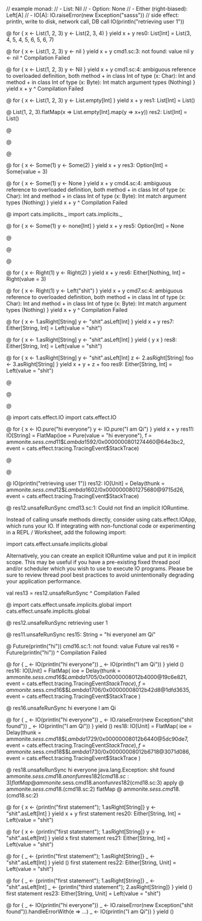 // example monad:
//  - List: Nil
//  - Option: None
//  - Either (right-biased): Left[A]
//  - IO[A]: IO.raiseError(new Exception("sasss"))
// side effect: println, write to disk, network call, DB call
IO(println("retrieving user 1"))

@ for {
x <- List(1, 2, 3)
y <- List(2, 3, 4)
} yield x + y
res0: List[Int] = List(3, 4, 5, 4, 5, 6, 5, 6, 7)

@ for {
x <- List(1, 2, 3)
y <- nil
} yield x + y
cmd1.sc:3: not found: value nil
y <- nil
^
Compilation Failed

@ for {
x <- List(1, 2, 3)
y <- Nil
} yield x + y
cmd1.sc:4: ambiguous reference to overloaded definition,
both method + in class Int of type (x: Char): Int
and  method + in class Int of type (x: Byte): Int
match argument types (Nothing)
} yield x + y
^
Compilation Failed

@ for {
x <- List(1, 2, 3)
y <- List.empty[Int]
} yield x + y
res1: List[Int] = List()

@ List(1, 2, 3).flatMap(x => List.empty[Int].map(y => x+y))
res2: List[Int] = List()

@

@

@

@ for {
x <- Some(1)
y <- Some(2)
} yield x + y
res3: Option[Int] = Some(value = 3)

@ for {
x <- Some(1)
y <- None
} yield x + y
cmd4.sc:4: ambiguous reference to overloaded definition,
both method + in class Int of type (x: Char): Int
and  method + in class Int of type (x: Byte): Int
match argument types (Nothing)
} yield x + y
^
Compilation Failed

@ import cats.implicits._
import cats.implicits._

@ for {
x <- Some(1)
y <- none[Int]
} yield x + y
res5: Option[Int] = None

@

@

@

@ for {
x <- Right(1)
y <- Right(2)
} yield x + y
res6: Either[Nothing, Int] = Right(value = 3)

@ for {
x <- Right(1)
y <- Left("shit")
} yield x + y
cmd7.sc:4: ambiguous reference to overloaded definition,
both method + in class Int of type (x: Char): Int
and  method + in class Int of type (x: Byte): Int
match argument types (Nothing)
} yield x + y
^
Compilation Failed

@ for {
x <- 1.asRight[String]
y <- "shit".asLeft[Int]
} yield x + y
res7: Either[String, Int] = Left(value = "shit")

@ for {
x <- 1.asRight[String]
y <- "shit".asLeft[Int]
} yield {
y
x
}
res8: Either[String, Int] = Left(value = "shit")

@ for {
x <- 1.asRight[String]
y <- "shit".asLeft[Int]
z <- 2.asRight[String]
foo <- 3.asRight[String]
} yield x + y + z + foo
res9: Either[String, Int] = Left(value = "shit")

@

@

@

@ import cats.effect.IO
import cats.effect.IO

@ for {
x <- IO.pure("hi everyone")
y <- IO.pure("I am Qi")
} yield x + y
res11: IO[String] = FlatMap(ioe = Pure(value = "hi everyone"), f = ammonite.$sess.cmd11$$$Lambda$1592/0x0000000801274460@64e3bc2, event = cats.effect.tracing.TracingEvent$StackTrace)

@

@

@ IO(println("retrieving user 1"))
res12: IO[Unit] = Delay(thunk = ammonite.$sess.cmd12$$$Lambda$1602/0x0000000801275680@9715d26, event = cats.effect.tracing.TracingEvent$StackTrace)

@ res12.unsafeRunSync
cmd13.sc:1: Could not find an implicit IORuntime.

Instead of calling unsafe methods directly, consider using cats.effect.IOApp, which
runs your IO. If integrating with non-functional code or experimenting in a REPL / Worksheet,
add the following import:

import cats.effect.unsafe.implicits.global

Alternatively, you can create an explicit IORuntime value and put it in implicit scope.
This may be useful if you have a pre-existing fixed thread pool and/or scheduler which you
wish to use to execute IO programs. Please be sure to review thread pool best practices to
avoid unintentionally degrading your application performance.

val res13 = res12.unsafeRunSync
^
Compilation Failed

@ import cats.effect.unsafe.implicits.global
import cats.effect.unsafe.implicits.global

@ res12.unsafeRunSync
retrieving user 1


@ res11.unsafeRunSync
res15: String = "hi everyoneI am Qi"

@ Future(println("hi"))
cmd16.sc:1: not found: value Future
val res16 = Future(println("hi"))
^
Compilation Failed

@ for {
_ <- IO(println("hi everyone"))
_ <- IO(println("I am Qi"))
} yield ()
res16: IO[Unit] = FlatMap(
ioe = Delay(thunk = ammonite.$sess.cmd16$$$Lambda$1705/0x00000008012b4000@19c6e821, event = cats.effect.tracing.TracingEvent$StackTrace),
f = ammonite.$sess.cmd16$$$Lambda$1706/0x00000008012b42d8@1dfd3635,
event = cats.effect.tracing.TracingEvent$StackTrace
)

@ res16.unsafeRunSync
hi everyone
I am Qi


@ for {
_ <- IO(println("hi everyone"))
_ <- IO.raiseError(new Exception("shit found"))
_ <- IO(println("I am Qi"))
} yield ()
res18: IO[Unit] = FlatMap(
ioe = Delay(thunk = ammonite.$sess.cmd18$$$Lambda$1729/0x00000008012b6440@5dc90de7, event = cats.effect.tracing.TracingEvent$StackTrace),
f = ammonite.$sess.cmd18$$$Lambda$1730/0x00000008012b6718@3071d086,
event = cats.effect.tracing.TracingEvent$StackTrace
)

@ res18.unsafeRunSync
hi everyone
java.lang.Exception: shit found
ammonite.$sess.cmd18$.$anonfun$res18$2(cmd18.sc:3)
flatMap @ ammonite.$sess.cmd18$.$anonfun$res18$2(cmd18.sc:3)
apply @ ammonite.$sess.cmd18$.<clinit>(cmd18.sc:2)
flatMap @ ammonite.$sess.cmd18$.<clinit>(cmd18.sc:2)


@ for {
x <- {println("first statement"); 1.asRight[String]}
y <- "shit".asLeft[Int]
} yield x + y
first statement
res20: Either[String, Int] = Left(value = "shit")

@ for {
x <- {println("first statement"); 1.asRight[String]}
y <- "shit".asLeft[Int]
} yield x
first statement
res21: Either[String, Int] = Left(value = "shit")

@ for {
_ <- {println("first statement"); 1.asRight[String]}
_ <- "shit".asLeft[Int]
} yield ()
first statement
res22: Either[String, Unit] = Left(value = "shit")

@ for {
_ <- {println("first statement"); 1.asRight[String]}
_ <- "shit".asLeft[Int]
_ <- {println("third statement"); 2.asRight[String]}
} yield ()
first statement
res23: Either[String, Unit] = Left(value = "shit")

@ for {
_ <- IO(println("hi everyone"))
_ <- IO.raiseError(new Exception("shit found")).handleErrorWith(e => ...)
_ <- IO(println("I am Qi"))
} yield ()